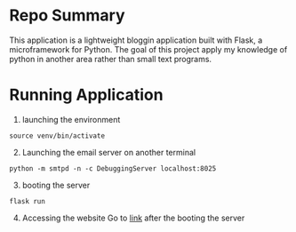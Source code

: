 # Repo Summary
This application is a lightweight bloggin application built with Flask, a microframework for Python. The goal of this project apply my knowledge of python in another area rather than small text programs. 

# Running Application
1. launching the environment
  ```
  source venv/bin/activate
  ```
2. Launching the email server on another terminal
  ```
  python -m smtpd -n -c DebuggingServer localhost:8025
  ```
3. booting the server
  ```
  flask run
  ```

4. Accessing the website
  Go to [link](127.0.0.1:5000) after the booting the server

